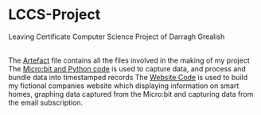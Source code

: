 # LCCS-Project
Leaving Certificate Computer Science Project of Darragh Grealish

<br>The [Artefact](https://github.com/Darragh-Grealish/LCCS-Project/tree/main/Artefact) file contains all the files involved in the making of my project 
<br>The [Micro:bit and Python code](https://github.com/Darragh-Grealish/LCCS-Project/tree/main/Artefact/Microbit%20and%20Python%20Code) is used to capture data, and process and bundle data into timestamped records 
The [Website Code](https://github.com/Darragh-Grealish/LCCS-Project/tree/main/Artefact/Website%20Code) is used to build my fictional companies website which displaying information on smart homes, graphing data captured from the Micro:bit and capturing data from the email subscription.
